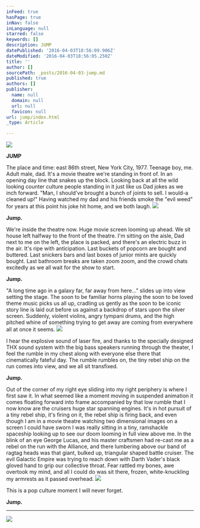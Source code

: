 ```yaml
---
inFeed: true
hasPage: true
inNav: false
inLanguage: null
starred: false
keywords: []
description: JUMP
datePublished: '2016-04-03T18:56:09.906Z'
dateModified: '2016-04-03T18:56:05.250Z'
title: ''
author: []
sourcePath: _posts/2016-04-03-jump.md
published: true
authors: []
publisher:
  name: null
  domain: null
  url: null
  favicon: null
url: jump/index.html
_type: Article

---
```

![](https://the-grid-user-content.s3-us-west-2.amazonaws.com/3b7c36d9-7360-4eea-bd1a-fcf64a334fbf.jpg)

**JUMP**

The place and time: east 86th street, New York City, 1977\. Teenage boy, me. Adult male, dad. It's a movie theatre we're standing in front of. In an opening day line that snakes up the block. Looking back at all the wild looking counter culture people standing in it just like us Dad jokes as we inch forward. "Man, I should've brought a bunch of joints to sell. I would-a cleaned up!" Having watched my dad and his friends smoke the "evil weed" for years at this point his joke hit home, and we both laugh.
![](https://the-grid-user-content.s3-us-west-2.amazonaws.com/d1e8a5db-823f-4b18-83fc-6ce5d0d94d7b.jpg)

**Jump.**

We're inside the theatre now. Huge movie screen looming up ahead. We sit house left halfway to the front of the theatre. I'm sitting on the aisle, Dad next to me on the left, the place is packed, and there's an electric buzz in the air. It's ripe with anticipation. Last buckets of popcorn are bought and buttered. Last snickers bars and last boxes of junior mints are quickly bought. Last bathroom breaks are taken zoom zoom, and the crowd chats excitedly as we all wait for the show to start.

**Jump.**

"A long time ago in a galaxy far, far away from here..." slides up into view setting the stage. The soon to be familiar horns playing the soon to be loved theme music picks us all up, cradling us gently as the soon to be iconic story line is laid out before us against a backdrop of stars upon the silver screen. Suddenly, violent violins, angry tympani drums, and the high pitched whine of something trying to get away are coming from everywhere all at once it seems.
![](https://the-grid-user-content.s3-us-west-2.amazonaws.com/6bc4499a-fb25-4510-b4c2-a0ad3e38dc30.jpg)

I hear the explosive sound of laser fire, and thanks to the specially designed THX sound system with the big bass speakers running through the theater, I feel the rumble in my chest along with everyone else there that cinematically fateful day. The rumble rumbles on, the tiny rebel ship on the run comes into view, and we all sit transfixed.

**Jump.**

Out of the corner of my right eye sliding into my right periphery is where I first saw it. In what seemed like a moment moving in suspended animation it comes floating forward into frame accompanied by that low rumble that I now know are the cruisers huge star spanning engines. It's in hot pursuit of a tiny rebel ship, it's firing on it, the rebel ship is firing back, and even though I am in a movie theatre watching two dimensional images on a screen I could have sworn I was really sitting in a tiny, ramshackle spaceship looking up to see our doom looming in full view above me. In the blink of an eye George Lucas, and his master craftsmen had re-cast me as a rebel on the run with the Alliance, and there lumbering above our band of ragtag heads was that giant, bulked up, triangular shaped battle cruiser. The evil Galactic Empire was trying to reach down with Darth Vader's black gloved hand to grip our collective throat. Fear rattled my bones, awe overtook my mind, and all I could do was sit there, frozen, white-knuckling my armrests as it passed overhead.
![](https://the-grid-user-content.s3-us-west-2.amazonaws.com/8c128c65-0a12-4616-ac05-3126958aa2c6.jpg)

This is a pop culture moment I will never forget.

**Jump.**

****
![](https://the-grid-user-content.s3-us-west-2.amazonaws.com/99829b0b-047e-43a9-9c8d-43e549e57630.jpg)